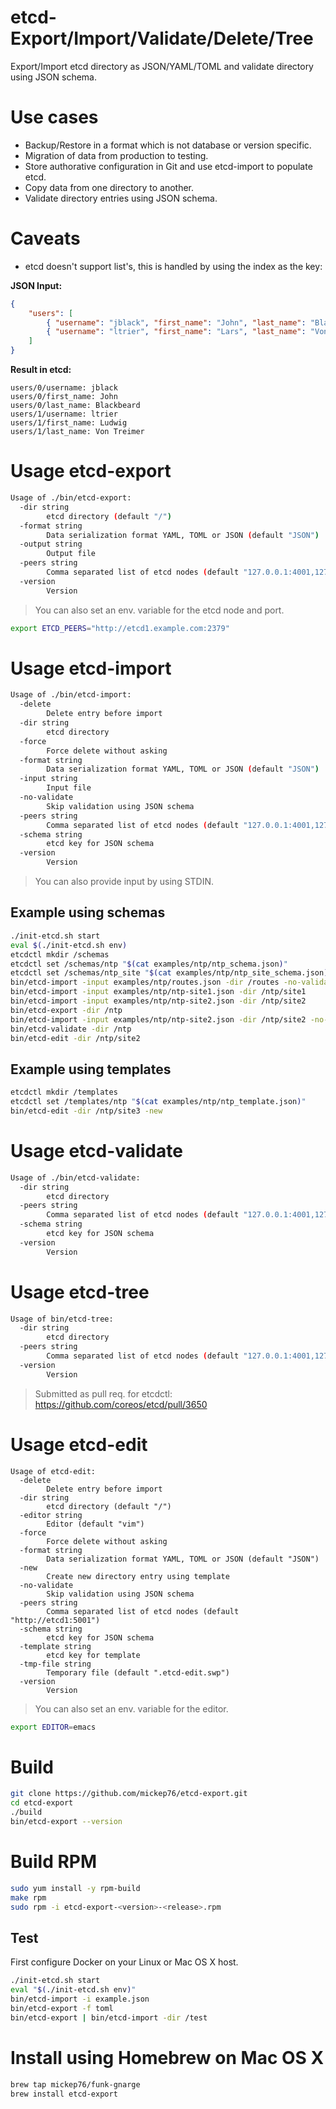 # etcd-Export/Import/Validate/Delete/Tree

Export/Import etcd directory as JSON/YAML/TOML and validate directory using JSON schema.

# Use cases

- Backup/Restore in a format which is not database or version specific.
- Migration of data from production to testing.
- Store authorative configuration in Git and use etcd-import to populate etcd.
- Copy data from one directory to another.
- Validate directory entries using JSON schema.

# Caveats

- etcd doesn't support list's, this is handled by using the index as the key:

**JSON Input:**

```json
{
    "users": [
        { "username": "jblack", "first_name": "John", "last_name": "Blackbeard" },
        { "username": "ltrier", "first_name": "Lars", "last_name": "Von Trier" }
    ]
}
```      

**Result in etcd:**

```
users/0/username: jblack
users/0/first_name: John
users/0/last_name: Blackbeard
users/1/username: ltrier
users/1/first_name: Ludwig
users/1/last_name: Von Treimer
```

# Usage etcd-export

```bash
Usage of ./bin/etcd-export:
  -dir string
    	etcd directory (default "/")
  -format string
    	Data serialization format YAML, TOML or JSON (default "JSON")
  -output string
    	Output file
  -peers string
    	Comma separated list of etcd nodes (default "127.0.0.1:4001,127.0.0.1:2379")
  -version
    	Version
```

> You can also set an env. variable for the etcd node and port.

```bash
export ETCD_PEERS="http://etcd1.example.com:2379"
```

# Usage etcd-import

```bash
Usage of ./bin/etcd-import:
  -delete
    	Delete entry before import
  -dir string
    	etcd directory
  -force
    	Force delete without asking
  -format string
    	Data serialization format YAML, TOML or JSON (default "JSON")
  -input string
    	Input file
  -no-validate
    	Skip validation using JSON schema
  -peers string
    	Comma separated list of etcd nodes (default "127.0.0.1:4001,127.0.0.1:2379")
  -schema string
    	etcd key for JSON schema
  -version
    	Version
```

> You can also provide input by using STDIN.

## Example using schemas

```bash
./init-etcd.sh start
eval $(./init-etcd.sh env)
etcdctl mkdir /schemas
etcdctl set /schemas/ntp "$(cat examples/ntp/ntp_schema.json)"
etcdctl set /schemas/ntp_site "$(cat examples/ntp/ntp_site_schema.json)"
bin/etcd-import -input examples/ntp/routes.json -dir /routes -no-validate
bin/etcd-import -input examples/ntp/ntp-site1.json -dir /ntp/site1
bin/etcd-import -input examples/ntp/ntp-site2.json -dir /ntp/site2
bin/etcd-export -dir /ntp
bin/etcd-import -input examples/ntp/ntp-site2.json -dir /ntp/site2 -no-validate
bin/etcd-validate -dir /ntp
bin/etcd-edit -dir /ntp/site2
```

## Example using templates

```bash
etcdctl mkdir /templates
etcdctl set /templates/ntp "$(cat examples/ntp/ntp_template.json)"
bin/etcd-edit -dir /ntp/site3 -new
```

# Usage etcd-validate

```bash
Usage of ./bin/etcd-validate:
  -dir string
    	etcd directory
  -peers string
    	Comma separated list of etcd nodes (default "127.0.0.1:4001,127.0.0.1:2379")
  -schema string
    	etcd key for JSON schema
  -version
    	Version
```

# Usage etcd-tree

```bash
Usage of bin/etcd-tree:
  -dir string
    	etcd directory
  -peers string
    	Comma separated list of etcd nodes (default "127.0.0.1:4001,127.0.0.1:2379")
  -version
    	Version
```

> Submitted as pull req. for etcdctl: https://github.com/coreos/etcd/pull/3650

# Usage etcd-edit

```
Usage of etcd-edit:
  -delete
    	Delete entry before import
  -dir string
    	etcd directory (default "/")
  -editor string
    	Editor (default "vim")
  -force
    	Force delete without asking
  -format string
    	Data serialization format YAML, TOML or JSON (default "JSON")
  -new
    	Create new directory entry using template
  -no-validate
    	Skip validation using JSON schema
  -peers string
    	Comma separated list of etcd nodes (default "http://etcd1:5001")
  -schema string
    	etcd key for JSON schema
  -template string
    	etcd key for template
  -tmp-file string
    	Temporary file (default ".etcd-edit.swp")
  -version
    	Version
```

> You can also set an env. variable for the editor.

```bash
export EDITOR=emacs
```

# Build

```bash
git clone https://github.com/mickep76/etcd-export.git
cd etcd-export
./build
bin/etcd-export --version
```

# Build RPM

```bash
sudo yum install -y rpm-build
make rpm
sudo rpm -i etcd-export-<version>-<release>.rpm
```

## Test

First configure Docker on your Linux or Mac OS X host.

```bash
./init-etcd.sh start
eval "$(./init-etcd.sh env)"
bin/etcd-import -i example.json
bin/etcd-export -f toml
bin/etcd-export | bin/etcd-import -dir /test
```

# Install using Homebrew on Mac OS X

```bash
brew tap mickep76/funk-gnarge
brew install etcd-export
```

